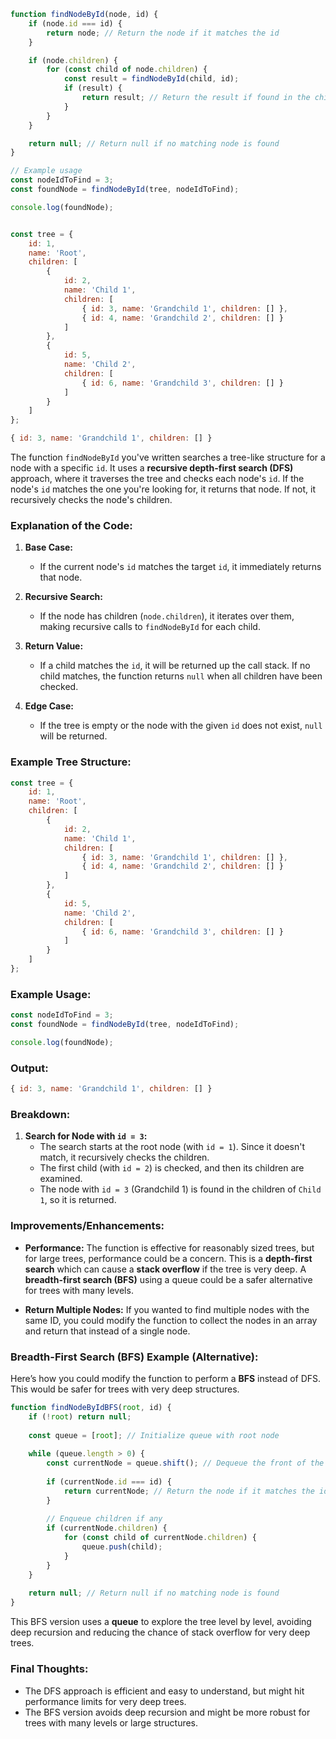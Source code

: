 ```js
function findNodeById(node, id) {
    if (node.id === id) {
        return node; // Return the node if it matches the id
    }

    if (node.children) {
        for (const child of node.children) {
            const result = findNodeById(child, id);
            if (result) {
                return result; // Return the result if found in the child
            }
        }
    }

    return null; // Return null if no matching node is found
}

// Example usage
const nodeIdToFind = 3;
const foundNode = findNodeById(tree, nodeIdToFind);

console.log(foundNode);


const tree = {
    id: 1,
    name: 'Root',
    children: [
        {
            id: 2,
            name: 'Child 1',
            children: [
                { id: 3, name: 'Grandchild 1', children: [] },
                { id: 4, name: 'Grandchild 2', children: [] }
            ]
        },
        {
            id: 5,
            name: 'Child 2',
            children: [
                { id: 6, name: 'Grandchild 3', children: [] }
            ]
        }
    ]
};

{ id: 3, name: 'Grandchild 1', children: [] }
```

The function `findNodeById` you've written searches a tree-like structure for a node with a specific `id`. It uses a **recursive depth-first search (DFS)** approach, where it traverses the tree and checks each node's `id`. If the node's `id` matches the one you're looking for, it returns that node. If not, it recursively checks the node's children.

### Explanation of the Code:

1. **Base Case:**
   - If the current node's `id` matches the target `id`, it immediately returns that node.
   
2. **Recursive Search:**
   - If the node has children (`node.children`), it iterates over them, making recursive calls to `findNodeById` for each child.
   
3. **Return Value:**
   - If a child matches the `id`, it will be returned up the call stack. If no child matches, the function returns `null` when all children have been checked.
   
4. **Edge Case:**
   - If the tree is empty or the node with the given `id` does not exist, `null` will be returned.

### Example Tree Structure:

```javascript
const tree = {
    id: 1,
    name: 'Root',
    children: [
        {
            id: 2,
            name: 'Child 1',
            children: [
                { id: 3, name: 'Grandchild 1', children: [] },
                { id: 4, name: 'Grandchild 2', children: [] }
            ]
        },
        {
            id: 5,
            name: 'Child 2',
            children: [
                { id: 6, name: 'Grandchild 3', children: [] }
            ]
        }
    ]
};
```

### Example Usage:

```javascript
const nodeIdToFind = 3;
const foundNode = findNodeById(tree, nodeIdToFind);

console.log(foundNode);
```

### Output:

```javascript
{ id: 3, name: 'Grandchild 1', children: [] }
```

### Breakdown:

1. **Search for Node with `id = 3`:**
   - The search starts at the root node (with `id = 1`). Since it doesn't match, it recursively checks the children.
   - The first child (with `id = 2`) is checked, and then its children are examined.
   - The node with `id = 3` (Grandchild 1) is found in the children of `Child 1`, so it is returned.

### Improvements/Enhancements:
- **Performance:** The function is effective for reasonably sized trees, but for large trees, performance could be a concern. This is a **depth-first search** which can cause a **stack overflow** if the tree is very deep. A **breadth-first search (BFS)** using a queue could be a safer alternative for trees with many levels.

- **Return Multiple Nodes:** If you wanted to find multiple nodes with the same ID, you could modify the function to collect the nodes in an array and return that instead of a single node.

### Breadth-First Search (BFS) Example (Alternative):

Here’s how you could modify the function to perform a **BFS** instead of DFS. This would be safer for trees with very deep structures.

```javascript
function findNodeByIdBFS(root, id) {
    if (!root) return null;
    
    const queue = [root]; // Initialize queue with root node
    
    while (queue.length > 0) {
        const currentNode = queue.shift(); // Dequeue the front of the queue
        
        if (currentNode.id === id) {
            return currentNode; // Return the node if it matches the id
        }
        
        // Enqueue children if any
        if (currentNode.children) {
            for (const child of currentNode.children) {
                queue.push(child);
            }
        }
    }
    
    return null; // Return null if no matching node is found
}
```

This BFS version uses a **queue** to explore the tree level by level, avoiding deep recursion and reducing the chance of stack overflow for very deep trees.

### Final Thoughts:
- The DFS approach is efficient and easy to understand, but might hit performance limits for very deep trees.
- The BFS version avoids deep recursion and might be more robust for trees with many levels or large structures.